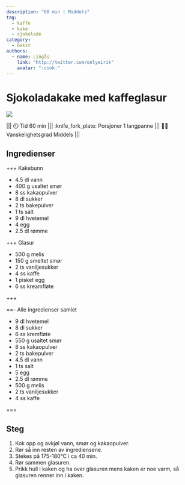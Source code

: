 ```yaml
---
description: "60 min | Middels"
tag:
  - kaffe
  - kake
  - sjokolade
category:
  - bakst
authors:
  - name: Lingås
    link: "http://twitter.com/onlyeirik"
    avatar: ":cook:"
---
```


# Sjokoladakake med kaffeglasur

![](/static/kake-sjokolade-og-kaffe/kake-sjokolade-og-kaffe.webp)

<!-- dprint-ignore-start -->
||| :timer_clock: Tid
60 min
||| :knife_fork_plate: Porsjoner
1 langpanne
||| :cook: Vanskelighetsgrad
Middels
|||
<!-- dprint-ignore-end -->

## Ingredienser

+++ Kakebunn

- 4.5 dl vann
- 400 g usaltet smør
- 8 ss kakaopulver
- 8 dl sukker
- 2 ts bakepulver
- 1 ts salt
- 9 dl hvetemel
- 4 egg
- 2.5 dl rømme

+++ Glasur

- 500 g melis
- 150 g smeltet smør
- 2 ts vaniljesukker
- 4 ss kaffe
- 1 pisket egg
- 6 ss kreamfløte

+++

==- Alle ingredienser samlet

- 9 dl hvetemel
- 8 dl sukker
- 6 ss kremfløte
- 550 g usaltet smør
- 8 ss kakaopulver
- 2 ts bakepulver
- 4.5 dl vann
- 1 ts salt
- 5 egg
- 2.5 dl rømme
- 500 g melis
- 2 ts vaniljesukker
- 4 ss kaffe

===

## Steg

1. Kok opp og avkjøl vann, smør og kakaopulver.
2. Rør så inn resten av ingrediensene.
3. Stekes på 175-180°C i ca 40 min.
4. Rør sammen glasuren.
5. Prikk hull i kaken og ha over glasuren mens kaken er noe varm, så glasuren renner inn
   i kaken.

<script type="application/ld+json">
{
  "@context": "https://schema.org/",
  "@type": "Recipe",
  "name": "Sjokoladakake med kaffeglasur",
  "image": "/static/kake-sjokolade-og-kaffe/kake-sjokolade-og-kaffe.webp",
  "author": {
    "@type": "Person",
    "name": "Eirik Lingås Johnsen",
    "url": "http://twitter.com/onlyeirik"
  },
  "datePublished": "2024-05-30",
  "description": "60 min | Middels",
  "prepTime": "PT20M",
  "cookTime": "PT40M",
  "totalTime": "PT60M",
  "recipeYield": "1 langpanne",
  "recipeCategory": "Dessert",
  "recipeCuisine": "",
  "keywords": "kake, bakst, dessert",
  "recipeIngredient": [
    "9 dl hvetemel",
    "8 dl sukker",
    "6 ss kremfløte",
    "550 g usaltet smør",
    "8 ss kakaopulver",
    "2 ts bakepulver",
    "4.5 dl vann",
    "1 ts salt",
    "5 egg",
    "2.5 dl rømme",
    "500 g melis",
    "2 ts vaniljesukker",
    "4 ss kaffe"
  ],
  "recipeInstructions": [
    {
      "@type": "HowToStep",
      "text": "Kok opp og avkjøl vann, smør og kakaopulver."
    },
    {
      "@type": "HowToStep",
      "text": "Rør så inn resten av ingrediensene."
    },
    {
      "@type": "HowToStep",
      "text": "Stekes på 175-180°C i ca 40 min."
    },
    {
      "@type": "HowToStep",
      "text": "Rør sammen glasuren."
    },
    {
      "@type": "HowToStep",
      "text": "Prikk hull i kaken og ha over glasuren mens kaken er noe varm, så glasuren renner inn i kaken."
    }
  ]
}
</script>

